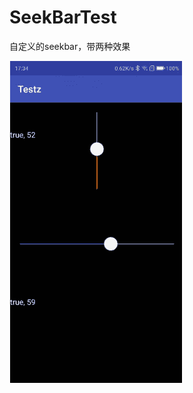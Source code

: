 # SeekBarTest
自定义的seekbar，带两种效果

![image](https://github.com/wrs13634194612/SeekBarTest/blob/master/seekbarimg.png)
